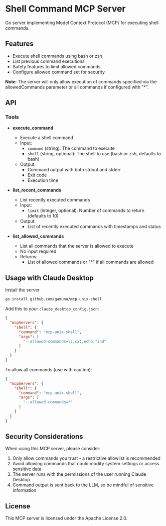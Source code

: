 # Shell Command MCP Server

Go server implementing Model Context Protocol (MCP) for executing shell commands.

## Features

- Execute shell commands using bash or zsh
- List previous command executions
- Safety features to limit allowed commands
- Configure allowed command set for security

**Note**: The server will only allow execution of commands specified via the allowedCommands parameter or all commands if configured with "*".

## API

### Tools

- **execute_command**
  - Execute a shell command
  - Input: 
    - `command` (string): The command to execute
    - `shell` (string, optional): The shell to use (bash or zsh, defaults to bash)
  - Output:
    - Command output with both stdout and stderr
    - Exit code
    - Execution time

- **list_recent_commands**
  - List recently executed commands
  - Input: 
    - `limit` (integer, optional): Number of commands to return (defaults to 10)
  - Output:
    - List of recently executed commands with timestamps and status

- **list_allowed_commands**
  - List all commands that the server is allowed to execute
  - No input required
  - Returns:
    - List of allowed commands or "*" if all commands are allowed

## Usage with Claude Desktop
Install the server
```bash
go install github.com/gamunu/mcp-unix-shell
```

Add this to your `claude_desktop_config.json`:
```json
{
  "mcpServers": {
    "shell": {
      "command": "mcp-unix-shell",
      "args": [
        "--allowed-commands=ls,cat,echo,find"
      ]
    }
  }
}
```

To allow all commands (use with caution):
```json
{
  "mcpServers": {
    "shell": {
      "command": "mcp-unix-shell",
      "args": [
        "--allowed-commands=*"
      ]
    }
  }
}
```

## Security Considerations

When using this MCP server, please consider:

1. Only allow commands you trust - a restrictive allowlist is recommended
2. Avoid allowing commands that could modify system settings or access sensitive data
3. The server runs with the permissions of the user running Claude Desktop
4. Command output is sent back to the LLM, so be mindful of sensitive information

## License

This MCP server is licensed under the Apache License 2.0.
